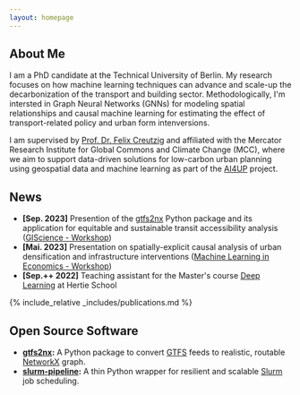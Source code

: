 ```yaml
---
layout: homepage
---
```


## About Me

I am a PhD candidate at the Technical University of Berlin. My research focuses on how machine learning techniques can advance and scale-up the decarbonization of the transport and building sector. Methodologically, I'm intersted in Graph Neural Networks (GNNs) for modeling spatial relationships and causal machine learning for estimating the effect of transport-related policy and urban form intenversions.

I am supervised by [Prof. Dr. Felix Creutzig](https://www.mcc-berlin.net/en/about/team/creutzig-felix.html) and affiliated with the Mercator Research Institute for Global Commons and Climate Change (MCC), where we aim to support data-driven solutions for low-carbon urban planning using geospatial data and machine learning as part of the [AI4UP](https://www.mcc-berlin.net/forschung/arbeitsgruppen/landnutzung-infrastruktur-und-transport/ai4up.html) project.

<!-- ## Research Interests

- **Computer Vision:** image recognition, image generation, video captioning
- **Machine Learning:** meta-learning, incremental learning, transfer learning -->


## News

- **[Sep. 2023]** Presention of the [gtfs2nx](https://github.com/ai4up/gtfs2nx) Python package and its application for equitable and sustainable transit accessibility analysis ([GIScience - Workshop](https://otesama2023.readthedocs.io/en/latest/))
- **[Mai. 2023]** Presentation on spatially-explicit causal analysis of urban densification and infrastructure interventions ([Machine Learning in Economics - Workshop](https://smaxand.github.io/CfP_MLEconomics2.pdf))
- **[Sep.++ 2022]** Teaching assistant for the Master's course [Deep Learning](https://www.hertie-school.org/en/study/course-catalogue/course/course/deep-learning) at Hertie School

{% include_relative _includes/publications.md %}


## Open Source Software

- **[gtfs2nx](https://github.com/ai4up/gtfs2nx):** A Python package to convert [GTFS](https://developers.google.com/transit/gtfs/) feeds to realistic, routable [NetworkX](https://github.com/networkx/networkx) graph.
- **[slurm-pipeline](https://github.com/ai4up/slurm-pipeline):** A thin Python wrapper for resilient and scalable [Slurm](https://slurm.schedmd.com/documentation.html) job scheduling.


<!-- {% include_relative _includes/services.md %} -->
